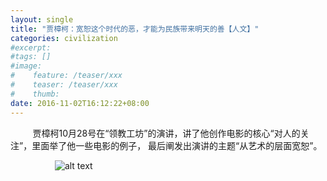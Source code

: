 ```yaml
---
layout: single
title: "贾樟柯：宽恕这个时代的恶，才能为民族带来明天的善【人文】"
categories: civilization 
#excerpt:
#tags: []
#image:
#    feature: /teaser/xxx
#    teaser: /teaser/xxx
#    thumb:
date: 2016-11-02T16:12:22+08:00
---
```


&nbsp;&nbsp;&nbsp;&nbsp;&nbsp;&nbsp;&nbsp;&nbsp;&nbsp;贾樟柯10月28号在“领教工坊”的演讲，讲了他创作电影的核心“对人的关注”，里面举了他一些电影的例子， 最后阐发出演讲的主题“从艺术的层面宽恕”。

&nbsp;&nbsp;&nbsp;&nbsp;&nbsp;&nbsp;&nbsp;&nbsp;&nbsp;&nbsp;&nbsp;&nbsp;&nbsp;&nbsp;&nbsp;&nbsp;&nbsp;&nbsp;![alt text](http://ww3.sinaimg.cn/mw690/631b0c55jw1f9dk72ti44j20d7c63qv5.jpg "宽恕这个时代的恶，才能为民族带来明天的善")
